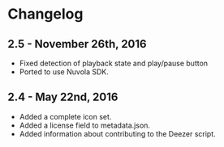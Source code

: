 Changelog
=========

2.5 - November 26th, 2016
-------------------------

  * Fixed detection of playback state and play/pause button
  * Ported to use Nuvola SDK.

2.4 - May 22nd, 2016
--------------------

  * Added a complete icon set.
  * Added a license field to metadata.json.
  * Added information about contributing to the Deezer script.
